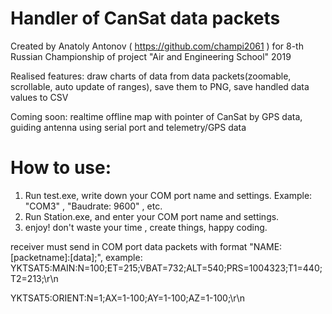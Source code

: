 # Handler of CanSat data packets
Created by Anatoly Antonov ( https://github.com/champi2061 ) for 8-th Russian Championship of project "Air and Engineering School" 2019

Realised features: draw charts of data from data packets(zoomable, scrollable, auto update of ranges), save them to PNG, save handled data values to CSV

Coming soon: realtime offline map with pointer of CanSat by GPS data, guiding antenna using serial port and telemetry/GPS data

# How to use:
1) Run test.exe, write down your COM port name and settings. Example: "COM3" , "Baudrate: 9600" , etc.
2) Run Station.exe, and enter your COM port name and settings.
3) enjoy! don't waste your time , create things, happy coding.

receiver must send in COM port data packets with format "NAME:[packetname]:[data];", example:
YKTSAT5:MAIN:N=100;ET=215;VBAT=732;ALT=540;PRS=1004323;T1=440;T2=213;\r\n

YKTSAT5:ORIENT:N=1;AX=1-100;AY=1-100;AZ=1-100;\r\n

